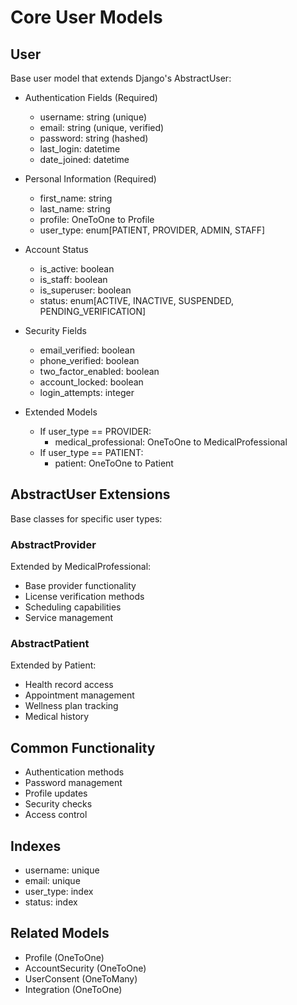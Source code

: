 # Core User Models

## User
Base user model that extends Django's AbstractUser:
- Authentication Fields (Required)
  - username: string (unique)
  - email: string (unique, verified)
  - password: string (hashed)
  - last_login: datetime
  - date_joined: datetime

- Personal Information (Required)
  - first_name: string
  - last_name: string
  - profile: OneToOne to Profile
  - user_type: enum[PATIENT, PROVIDER, ADMIN, STAFF]

- Account Status
  - is_active: boolean
  - is_staff: boolean
  - is_superuser: boolean
  - status: enum[ACTIVE, INACTIVE, SUSPENDED, PENDING_VERIFICATION]

- Security Fields
  - email_verified: boolean
  - phone_verified: boolean
  - two_factor_enabled: boolean
  - account_locked: boolean
  - login_attempts: integer

- Extended Models
  * If user_type == PROVIDER:
    - medical_professional: OneToOne to MedicalProfessional
  * If user_type == PATIENT:
    - patient: OneToOne to Patient

## AbstractUser Extensions
Base classes for specific user types:

### AbstractProvider
Extended by MedicalProfessional:
- Base provider functionality
- License verification methods
- Scheduling capabilities
- Service management

### AbstractPatient
Extended by Patient:
- Health record access
- Appointment management
- Wellness plan tracking
- Medical history

## Common Functionality
- Authentication methods
- Password management
- Profile updates
- Security checks
- Access control

## Indexes
- username: unique
- email: unique
- user_type: index
- status: index

## Related Models
- Profile (OneToOne)
- AccountSecurity (OneToOne)
- UserConsent (OneToMany)
- Integration (OneToOne)
